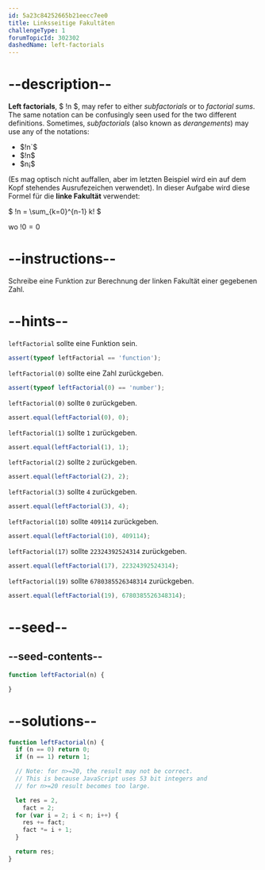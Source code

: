 ```yaml
---
id: 5a23c84252665b21eecc7ee0
title: Linksseitige Fakultäten
challengeType: 1
forumTopicId: 302302
dashedName: left-factorials
---
```


# --description--

**Left factorials**, $ !n $, may refer to either *subfactorials* or to *factorial sums*. The same notation can be confusingly seen used for the two different definitions. Sometimes, *subfactorials* (also known as *derangements*) may use any of the notations:

<ul>
  <li>$!n`$</li>
  <li>$!n$</li>
  <li>$n¡$</li>
</ul>

(Es mag optisch nicht auffallen, aber im letzten Beispiel wird ein auf dem Kopf stehendes Ausrufezeichen verwendet). In dieser Aufgabe wird diese Formel für die **linke Fakultät** verwendet:

$ !n = \\sum\_{k=0}^{n-1} k! $

wo $!0 = 0$

# --instructions--

Schreibe eine Funktion zur Berechnung der linken Fakultät einer gegebenen Zahl.

# --hints--

`leftFactorial` sollte eine Funktion sein.

```js
assert(typeof leftFactorial == 'function');
```

`leftFactorial(0)` sollte eine Zahl zurückgeben.

```js
assert(typeof leftFactorial(0) == 'number');
```

`leftFactorial(0)` sollte `0` zurückgeben.

```js
assert.equal(leftFactorial(0), 0);
```

`leftFactorial(1)` sollte `1` zurückgeben.

```js
assert.equal(leftFactorial(1), 1);
```

`leftFactorial(2)` sollte `2` zurückgeben.

```js
assert.equal(leftFactorial(2), 2);
```

`leftFactorial(3)` sollte `4` zurückgeben.

```js
assert.equal(leftFactorial(3), 4);
```

`leftFactorial(10)` sollte `409114` zurückgeben.

```js
assert.equal(leftFactorial(10), 409114);
```

`leftFactorial(17)` sollte `22324392524314` zurückgeben.

```js
assert.equal(leftFactorial(17), 22324392524314);
```

`leftFactorial(19)` sollte `6780385526348314` zurückgeben.

```js
assert.equal(leftFactorial(19), 6780385526348314);
```

# --seed--

## --seed-contents--

```js
function leftFactorial(n) {

}
```

# --solutions--

```js
function leftFactorial(n) {
  if (n == 0) return 0;
  if (n == 1) return 1;

  // Note: for n>=20, the result may not be correct.
  // This is because JavaScript uses 53 bit integers and
  // for n>=20 result becomes too large.

  let res = 2,
    fact = 2;
  for (var i = 2; i < n; i++) {
    res += fact;
    fact *= i + 1;
  }

  return res;
}
```
